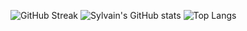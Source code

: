 
![GitHub Streak](https://github-readme-streak-stats.herokuapp.com?user=Sylvain-Valvassori&theme=react&hide_border=true&ring=FFFFFF)
![Sylvain's GitHub stats](https://github-readme-stats.vercel.app/api?username=Sylvain-Valvassori&show_icons=true&theme=react)
![Top Langs](https://github-readme-stats.vercel.app/api/top-langs/?username=Sylvain-Valvassori&langs_count=10&theme=react)
